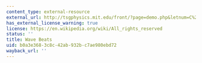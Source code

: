 ```yaml
---
content_type: external-resource
external_url: http://tsgphysics.mit.edu/front/?page=demo.php&letnum=C%2041&show=0
has_external_license_warning: true
license: https://en.wikipedia.org/wiki/All_rights_reserved
status: ''
title: Wave Beats
uid: b0a3e368-3c8c-42ab-932b-c7ae980ebd72
wayback_url: ''
---
```

